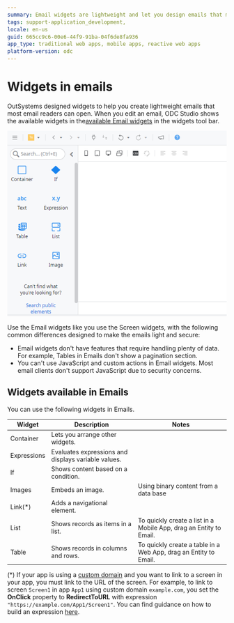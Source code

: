 ```yaml
---
summary: Email widgets are lightweight and let you design emails that most emails readers can open. Container, Expressions, If, Image, Link, Table, Text.
tags: support-application_development,
locale: en-us
guid: 665cc9c6-00e6-44f9-91ba-04f6de8fa936
app_type: traditional web apps, mobile apps, reactive web apps
platform-version: odc
---
```


# Widgets in emails

OutSystems designed widgets to help you create lightweight emails that most email readers can open. When you edit an email, ODC Studio shows the available widgets in the[available Email widgets](#widgets-available-in-emails) in the widgets tool bar.

![widgets for emails](images/email-neo-widgets-ss.png)

Use the Email widgets like you use the Screen widgets, with the following common differences designed to make the emails light and secure:

* Email widgets don't have features that require handling plenty of data. For example, Tables in Emails don't show a pagination section.
* You can't use JavaScript and custom actions in Email widgets. Most email clients don't support JavaScript due to security concerns.

## Widgets available in Emails

You can use the following widgets in Emails.

| Widget      | Description                                         | Notes                                                          |
| ----------- | --------------------------------------------------- | -------------------------------------------------------------- |
| Container   | Lets you arrange other widgets.                     |                                                                |
| Expressions | Evaluates expressions and displays variable values. |                                                                |
| If          | Shows content based on a condition.                 |                                                                |
| Images      | Embeds an image.                                    | Using binary content from a data base |
| Link(*)        | Adds a navigational element.                        |                                                                |
| List        | Shows records as items in a list.                   | To quickly create a list in a Mobile App, drag an Entity to Email.                                                                |
| Table       | Shows records in columns and rows.                  | To quickly create a table in a Web App, drag an Entity to Email.                                                              |

<div class="info" markdown="1"> 

(*) If your app is using a [custom domain](../../configuration-management/custom-domains.md) and you want to link to a screen in your app, you must link to the URL of the screen. For example, to link to screen `Screen1` in app `App1` using custom domain `example.com`, you set the **OnClick** property to **RedirectToURL** with expression `"https://example.com/App1/Screen1"`. You can find guidance on how to build an expression [here](../../building-apps/logic/expressions.md).

</div>
